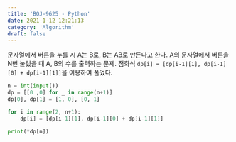 ```yaml
---
title: 'BOJ-9625 - Python'
date: 2021-1-12 12:21:13
category: 'Algorithm'
draft: false
---
```

문자열에서 버튼을 누를 시 A는 B로, B는 AB로 만든다고 한다. A의 문자열에서 버튼을 N번 눌렀을 때 A, B의 수를 출력하는 문제. 점화식 `dp[i] = [dp[i-1][1], dp[i-1][0] + dp[i-1][1]]`을 이용하여 풀었다.
```python
n = int(input())
dp = [[0 ,0] for _ in range(n+1)]
dp[0], dp[1] = [1, 0], [0, 1]

for i in range(2, n+1):
    dp[i] = [dp[i-1][1], dp[i-1][0] + dp[i-1][1]]

print(*dp[n])

```